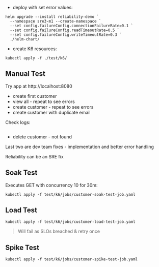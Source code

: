 

- deploy with set error values:

```
helm upgrade --install reliability-demo `
  --namespace sre3-m1 --create-namespace `
  --set config.failureConfig.connectionFailureRate=0.1 `
  --set config.failureConfig.readTimeoutRate=0.5 `
  --set config.failureConfig.writeTimeoutRate=0.3 `
  ./helm-chart/
```

- create K6 resources:

```
kubectl apply -f ./test/k6/
```

## Manual Test

Try app at http://localhost:8080

- create first customer
- view all - repeat to see errors
- create customer - repeat to see errors
- create customer with duplicate email

Check logs:

```
```

- delete customer - not found

Last two are dev team fixes - implementation and better error handling

Reliability can be an SRE fix

## Soak Test

Executes GET with concurrency 10 for 30m:

```
kubectl apply -f test/k6/jobs/customer-soak-test-job.yaml
```

## Load Test

```
kubectl apply -f test/k6/jobs/customer-load-test-job.yaml
```

> Will fail as SLOs breached & retry once

## Spike Test

```
kubectl apply -f test/k6/jobs/customer-spike-test-job.yaml
```